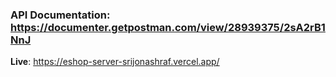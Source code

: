 ### API Documentation: https://documenter.getpostman.com/view/28939375/2sA2rB1NnJ

**Live**: https://eshop-server-srijonashraf.vercel.app/